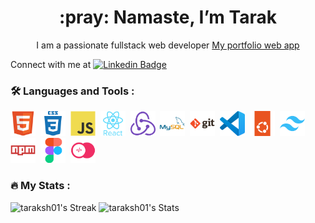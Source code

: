 
<!---
- 👋 Hi, I’m @taraksh01
- 👀 I’m interested in ...
- 🌱 I’m currently learning ...
- 💞️ I’m looking to collaborate on ...
- 📫 How to reach me ...

taraksh01/taraksh01 is a ✨ special ✨ repository because its `README.md` (this file) appears on your GitHub profile.
You can click the Preview link to take a look at your changes.
--->
<h1 align="center">:pray: Namaste, I’m Tarak</h1>
<p align="center">I am a passionate fullstack web developer <a target="_blank" href="https://taraksh01.vercel.app/">My portfolio web app</a></p>

Connect with me at [![Linkedin Badge](https://img.shields.io/badge/-Tarak%20Shaw-blue?style=flat&logo=Linkedin&logoColor=white)](https://www.linkedin.com/in/taraksh01/)

### :hammer_and_wrench: Languages and Tools :

<!-- ![](https://skillicons.dev/icons?i=js,html,css,react,tailwind,appwrite,redux,git,github,vscode,figma,mysql) -->

<div>
  <img src="https://github.com/devicons/devicon/blob/master/icons/html5/html5-original.svg" title="HTML5" alt="HTML" width="40" height="40"/>&nbsp;
  <img src="https://github.com/devicons/devicon/blob/master/icons/css3/css3-plain-wordmark.svg"  title="CSS3" alt="CSS" width="40" height="40"/>&nbsp;
  <img src="https://github.com/devicons/devicon/blob/master/icons/javascript/javascript-original.svg" title="JavaScript" alt="JavaScript" width="40" height="40"/>&nbsp;
  <img src="https://github.com/devicons/devicon/blob/master/icons/react/react-original-wordmark.svg" title="React" alt="React" width="40" height="40"/>&nbsp;
  <img src="https://github.com/devicons/devicon/blob/master/icons/redux/redux-original.svg" title="Redux" alt="Redux " width="40" height="40"/>&nbsp;
  <img src="https://github.com/devicons/devicon/blob/master/icons/mysql/mysql-original-wordmark.svg" title="MySQL"  alt="MySQL" width="40" height="40"/>&nbsp;
  <img src="https://github.com/devicons/devicon/blob/master/icons/git/git-original-wordmark.svg" title="Git" **alt="Git" width="40" height="40"/>&nbsp;
  <img src="https://github.com/devicons/devicon/blob/master/icons/vscode/vscode-original.svg" title="VS Code" **alt="VS Code" width="40" height="40"/>&nbsp;
  <img src="https://github.com/devicons/devicon/blob/master/icons/ubuntu/ubuntu-plain.svg" title="Ubuntu" **alt="Ubuntu" width="40" height="40"/>&nbsp;
  <img src="https://github.com/devicons/devicon/blob/master/icons/tailwindcss/tailwindcss-plain.svg" title="Tailwind CSS" **alt="Tailwind CSS" width="40" height="40"/>&nbsp;
  <img src="https://github.com/devicons/devicon/blob/master/icons/npm/npm-original-wordmark.svg" title="npm" **alt="npm" width="40" height="40"/>&nbsp;
  <img src="https://github.com/devicons/devicon/blob/master/icons/figma/figma-original.svg" title="Figma" **alt="Figma" width="40" height="40"/>&nbsp;
  <img src="https://github.com/devicons/devicon/blob/master/icons/appwrite/appwrite-original.svg" title="Appwrite" **alt="appwrite" width="40" height="40"/>&nbsp;
</div>

### :fire: My Stats :

![taraksh01's Streak](https://github-readme-streak-stats.herokuapp.com/?user=taraksh01&theme=vision-friendly-dark&hide_border=true)
![taraksh01's Stats](https://github-readme-stats.vercel.app/api?username=taraksh01&theme=vision-friendly-dark&show_icons=true&hide_border=true&count_private=false)
<!--![taraksh01's Top Languages](https://github-readme-stats.vercel.app/api/top-langs/?username=taraksh01&theme=vision-friendly-dark&show_icons=true&hide_border=true&layout=compact)

[![My Awesome Stats](https://awesome-github-stats.azurewebsites.net/user-stats/taraksh01?cardType=github&theme=vision-friendly-dark&preferLogin=false)](https://git.io/awesome-stats-card)

[![Top Langs](https://github-readme-stats.vercel.app/api/top-langs/?username=taraksh01&layout=compact&theme=vision-friendly-dark)](https://github.com/anuraghazra/github-readme-stats)
-->
